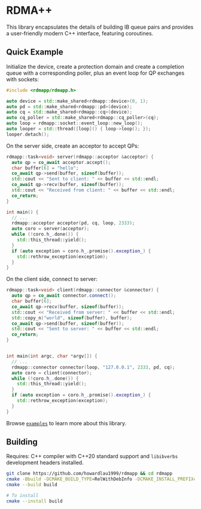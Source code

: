 # RDMA++

This library encapsulates the details of building IB queue pairs and provides a user-friendly modern C++ interface, featuring coroutines.

## Quick Example

Initialize the device, create a protection domain and create a completion queue with a corresponding poller, plus an event loop for QP exchanges with sockets:

```cpp
#include <rdmapp/rdmapp.h>

auto device = std::make_shared<rdmapp::device>(0, 1);
auto pd = std::make_shared<rdmapp::pd>(device);
auto cq = std::make_shared<rdmapp::cq>(device);
auto cq_poller = std::make_shared<rdmapp::cq_poller>(cq);
auto loop = rdmapp::socket::event_loop::new_loop();
auto looper = std::thread([loop]() { loop->loop(); });
looper.detach();
```

On the server side, create an acceptor to accept QPs:

```cpp
rdmapp::task<void> server(rdmapp::acceptor &acceptor) {
  auto qp = co_await acceptor.accept();
  char buffer[6] = "hello";
  co_await qp->send(buffer, sizeof(buffer));
  std::cout << "Sent to client: " << buffer << std::endl;
  co_await qp->recv(buffer, sizeof(buffer));
  std::cout << "Received from client: " << buffer << std::endl;
  co_return;
}

int main() {
  // ...
  rdmapp::acceptor acceptor(pd, cq, loop, 2333);
  auto coro = server(acceptor);
  while (!coro.h_.done()) {
    std::this_thread::yield();
  }
  if (auto exception = coro.h_.promise().exception_) {
    std::rethrow_exception(exception);
  }
}
```

On the client side, connect to server:

```cpp
rdmapp::task<void> client(rdmapp::connector &connector) {
  auto qp = co_await connector.connect();
  char buffer[6];
  co_await qp->recv(buffer, sizeof(buffer));
  std::cout << "Received from server: " << buffer << std::endl;
  std::copy_n("world", sizeof(buffer), buffer);
  co_await qp->send(buffer, sizeof(buffer));
  std::cout << "Sent to server: " << buffer << std::endl;
  co_return;
}


int main(int argc, char *argv[]) {
  // ...
  rdmapp::connector connector(loop, "127.0.0.1", 2333, pd, cq);
  auto coro = client(connector);
  while (!coro.h_.done()) {
    std::this_thread::yield();
  }
  if (auto exception = coro.h_.promise().exception_) {
    std::rethrow_exception(exception);
  }
}
```

Browse [`examples`](/examples) to learn more about this library.

## Building

Requires: C++ compiler with C++20 standard support and `libibverbs` development headers installed.

```bash
git clone https://github.com/howardlau1999/rdmapp && cd rdmapp
cmake -Bbuild -DCMAKE_BUILD_TYPE=RelWithDebInfo -DCMAKE_INSTALL_PREFIX=$INSTALL_DIR .
cmake --build build

# To install
cmake --install build
```
